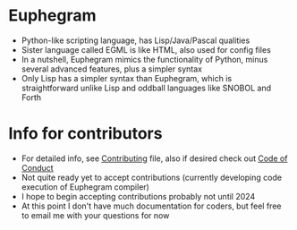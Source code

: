 # Euphegram
* Python-like scripting language, has Lisp/Java/Pascal qualities
* Sister language called EGML is like HTML, also used for config files
* In a nutshell, Euphegram mimics the functionality of Python, minus several advanced features, plus a simpler syntax
* Only Lisp has a simpler syntax than Euphegram, which is straightforward unlike Lisp and oddball languages like SNOBOL and Forth
# Info for contributors
* For detailed info, see [Contributing](CONTRIBUTING.md) file, also if desired check out [Code of Conduct](CODE_OF_CONDUCT.md)
* Not quite ready yet to accept contributions (currently developing code execution of Euphegram compiler)
* I hope to begin accepting contributions probably not until 2024
* At this point I don't have much documentation for coders, but feel free to email me with your questions for now
